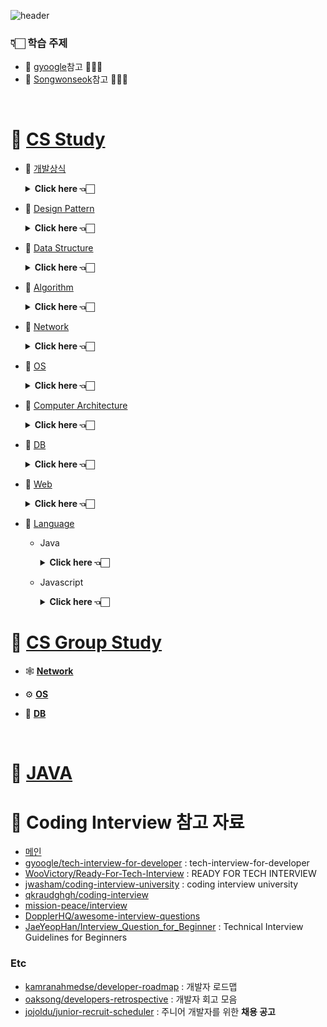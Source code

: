 ![header](https://capsule-render.vercel.app/api?type=Cylinder&color=auto&height=200&section=header&text=CS%20and%20Interview&fontSize=90)

### 👇🏻 학습 주제

- 📍 [gyoogle](https://github.com/gyoogle/tech-interview-for-developer)참고 🙏🏻✨
- 📍 [Songwonseok](https://github.com/Songwonseok/CS-Study)참고 🙏🏻✨

<br/>

# 🦋 [CS Study ](https://github.com/SoobinJung1013/cs-study/blob/main/cs_study/README.md)

- 🌱 [개발상식](https://github.com/SoobinJung1013/cs-study/tree/main/cs_study/commonSense)

    <details markdown="1">
    <summary><strong> Click here 👈🏻 </strong></summary>

  | num |               주제               | 공부기록 |
  | :-: | :------------------------------: | :------: |
  |  1  | 클린코드 & 리팩토링 & 시큐어코딩 |    🟢    |
  |  2  |        애자일(Agile) 정리        |    🟢    |
  |  3  |   TDD(Test Driven Development)   |    🟢    |
  |  4  |       객체 지향 프로그래밍       |    🟢    |
  |  5  |        함수형 프로그래밍         |    🟢    |
  |  6  |         데브옵스(DevOps)         |    🟢    |
  |  7  |     서드 파티(3rd party)란?      |    🟢    |
  |  8  |  MSA (마이크로 서비스 아키텍쳐)  |    🟢    |
  |  9  |     Git 과 GitHub 에 대해서      |    🔴    |
  | 10  |              정규식              |    🔴    |
  | 11  |             Generic              |    🔴    |
  | 12  |              final               |    🔴    |

  ***

    </details>

- 🌱 [Design Pattern](https://github.com/SoobinJung1013/cs-study/tree/main/cs_study/designPattern)

    <details markdown="1">
    <summary><strong> Click here 👈🏻  </strong></summary>

  | num |           주제            | 공부기록 |
  | :-: | :-----------------------: | :------: |
  |  1  | 디자인패턴 개요(Overview) |    🟢    |
  |  2  |        어댑터 패턴        |    🔴    |
  |  3  |        싱글톤 패턴        |    🔴    |
  |  4  |    탬플릿 메소드 패턴     |    🔴    |
  |  5  |    팩토리 메소드 패턴     |    🔴    |
  |  6  |        옵저버 패턴        |    🔴    |
  |  7  |      스트레티지 패턴      |    🔴    |
  |  8  |       컴포지트 패턴       |    🔴    |
  |  9  |           SOLID           |    🟢    |

  ***

    </details>

- 🌱 [Data Structure](https://github.com/SoobinJung1013/cs-study/tree/main/cs_study/dataStructure)

    <details markdown="1">
    <summary><strong> Click here 👈🏻  </strong></summary>

  | num |               주제               | 공부기록 |
  | :-: | :------------------------------: | :------: |
  |  1  |  Array & ArrayList & LinkedList  |    🔴    |
  |  2  |     스택(Stack) & 큐(Queue)      |    🟢    |
  |  3  |             힙(Heap)             |    🟢    |
  |  4  | 이진탐색트리(Binary Search Tree) |    🟢    |
  |  5  |            해시(Hash)            |    🟢    |
  |  6  |           트라이(Trie)           |    🔴    |
  |  7  |         B-Tree & B+Tree          |    🔴    |
  |  8  |               Tree               |    🔴    |
  |  9  |              Graph               |    🔴    |

  ***

    </details>

- 🌱 [Algorithm](https://github.com/SoobinJung1013/cs-study/tree/main/cs_study/algorithm)

    <details markdown="1">
    <summary><strong> Click here 👈🏻 </strong></summary>

  | num |               주제               | 공부기록 |
  | :-: | :------------------------------: | :------: |
  |  1  |      거품 정렬(Bubble Sort)      |    🟢    |
  |  2  |    선택 정렬(Selection Sort)     |    🟢    |
  |  3  |    삽입 정렬(Insertion Sort)     |    🟢    |
  |  4  |       퀵 정렬(Quick Sort)        |    🟢    |
  |  5  |      합병 정렬(Merge Sort)       |    🟢    |
  |  6  |        힙 정렬(Heap Sort)        |    🟢    |
  |  7  |      기수 정렬(Radix Sort)       |    🔴    |
  |  8  |      계수 정렬(Count Sort)       |    🔴    |
  |  9  |       비트마스크(BitMask)        |    🔴    |
  | 10  |     이분 탐색(Binary Search)     |    🟢    |
  | 11  |          세그먼트 트리           |    🔴    |
  | 12  |            해시(Hash)            |    🟢    |
  | 13  |            DFS & BFS             |    🟢    |
  | 14  |       최장 증가 수열(LIS)        |    🔴    |
  | 15  |       최소 공통 조상(LCA)        |    🔴    |
  | 16  | 동적 계획법(Dynamic Programming) |    🔴    |
  | 17  |            백트래킹?             |    🔴    |

  ***

    </details>

- 🌱 [Network](https://github.com/SoobinJung1013/cs-study/tree/main/cs_study/network)

    <details markdown="1">
    <summary><strong> Click here 👈🏻  </strong></summary>

  | num |                       주제                       | 공부기록 |
  | :-: | :----------------------------------------------: | :------: |
  |  1  |                    OSI 7 계층                    |    🟢    |
  |  2  |      TCP 3 way handshake & 4 way handshake       |    🟢    |
  |  3  |            TCP/IP 흐름제어 & 혼잡제어            |    🟢    |
  |  4  |                     TCPvsUDP                     |    🟢    |
  |  5  |                 대칭키 & 공개키                  |    🟢    |
  |  6  |                   HTTP & HTTPS                   |    🔴    |
  |  7  |           로드 밸런싱(Load Balancing)            |    🔴    |
  |  8  |           Blocking & Non-Blocking I/O            |    🔴    |
  |  9  | Blocking,Non-blocking & Synchronous,Asynchronous |    🔴    |

  ***

    </details>

- 🌱 [OS](https://github.com/SoobinJung1013/cs-study/tree/main/cs_study/os)

    <details markdown="1">
    <summary><strong> Click here 👈🏻 </strong></summary>

  | num |                주제                 | 공부기록 |
  | :-: | :---------------------------------: | :------: |
  |  1  |             운영체제란?             |    🟢    |
  |  2  |         프로세스 vs 스레드          |    🟢    |
  |  3  |         프로세스 주소 공간          |    🟢    |
  |  4  |         인터럽트(Interrupt)         |    🟢    |
  |  5  |       시스템 콜(System Call)        |    🔴    |
  |  6  |       PCB와 Context Switching       |    🔴    |
  |  7  |  IPC(Inter Process Communication)   |    🟢    |
  |  8  |            CPU 스케줄링             |    🔴    |
  |  9  |          데드락(DeadLock)           |    🔴    |
  | 10  |           Race Condition            |    🔴    |
  | 11  | 세마포어(Semaphore) & 뮤텍스(Mutex) |    🔴    |
  | 12  |        페이징 & 세그먼테이션        |    🔴    |
  | 13  |        페이지 교체 알고리즘         |    🔴    |
  | 14  |           메모리(Memory)            |    🔴    |
  | 15  |             파일 시스템             |    🔴    |

  ***

    </details>

- 🌱 [Computer Architecture](https://github.com/SoobinJung1013/cs-study/tree/main/cs_study/database)
    <details markdown="1">
    <summary><strong> Click here 👈🏻</strong></summary>

  | num |            주제             | 공부기록 |
  | :-: | :-------------------------: | :------: |
  |  1  |      컴퓨터 구조 기초       |    🔴    |
  |  2  |        컴퓨터의 구성        |    🔴    |
  |  3  | 중앙처리장치(CPU) 작동 원리 |    🔴    |
  |  4  |         캐시 메모리         |    🔴    |
  |  5  |  고정 소수점 & 부동 소수점  |    🔴    |
  |  6  |   패리티 비트 & 해밍 코드   |    🔴    |

  ***

    </details>

- 🌱 [DB](https://github.com/SoobinJung1013/cs-study/tree/main/cs_study/database)

    <details markdown="1">
    <summary><strong> Click here 👈🏻</strong></summary>

  | num |                      주제                       | 공부기록 |
  | :-: | :---------------------------------------------: | :------: |
  |  1  |                  키(Key) 정리                   |    🟢    |
  |  2  |                   SQL - JOIN                    |    🟢    |
  |  3  |                  SQL Injection                  |    🔴    |
  |  4  |                  SQL vs NoSQL                   |    🔴    |
  |  5  |                  이상(Anomaly)                  |    🟢    |
  |  6  |                     정규화                      |    🔴    |
  |  7  |                  인덱스(INDEX)                  |    🟢    |
  |  8  |              트랜잭션(Transaction)              |    🟢    |
  |  9  | 트랜잭션 격리 수준(Transaction Isolation Level) |    🟢    |
  | 10  |                  레디스(Redis)                  |    ㅊ    |

  ***

    </details>

- 🌱 [Web](https://github.com/SoobinJung1013/cs-study/tree/main/cs_study/web)

    <details markdown="1">
    <summary><strong> Click here 👈🏻  </strong></summary>

  | num |                      주제                      | 공부기록 |
  | :-: | :--------------------------------------------: | :------: |
  |  1  |                  HTTP Method                   |    🟢    |
  |  2  |                RESTFul API 란?                 |    🟢    |
  |  3  |              브라우저의 작동 원리              |    🟢    |
  |  4  |           DOM(Document Object Model)           |    🟢    |
  |  5  |          Event Bubbling and Capturing          |    🔴    |
  |  6  |                Event delegation                |    🔴    |
  |  7  |             CSS Selector 우선순위              |    🔴    |
  |  8  |                 Reflow&Repaint                 |    🔴    |
  |  9  |                      CORS                      |    🔴    |
  | 10  |                크로스 브라우징                 |    🔴    |
  | 11  |                 웹 성능 최적화                 |    🔴    |
  | 12  | 서버 사이드 렌더링 vs 클라이언트 사이드 렌더링 |    🔴    |
  | 13  |                CSS Methodology                 |    🔴    |
  | 14  |           Normalize.css vs Reset.css           |    🔴    |
  | 15  |                  웹 컴포넌트                   |    🔴    |
  | 16  |          쿠키(Cookie) & 세션(Session)          |    🟢    |
  | 17  |             웹 서버와 WAS의 차이점             |    🟢    |
  | 18  |                     OAuth                      |    🟢    |
  | 19  |              JWT(JSON Web Token)               |    🟢    |
  | 20  |         Authentication & Authorization         |    🟢    |
  | 21  |                   로그 레벨                    |    🟢    |
  | 22  |                    UI와 UX                     |    🟢    |
  | 23  |                     Vue.js                     |    🔴    |
  | 24  |                     React                      |    🔴    |
  | 25  |               Vue.js vs React.js               |    🔴    |
  | 26  |      네이티브 앱 & 웹 앱 & 하이브리드 앱       |    🔴    |
  | 27  |            PWA(Progressive Web App)            |    🔴    |

    </details>

- 🌱 [Language](https://github.com/SoobinJung1013/cs-study/tree/main/cs_study/language)

  - Java

    <details markdown="1">
    <summary><strong> Click here 👈🏻 </strong></summary>

    | num |                 주제                  | 공부기록 |
    | :-: | :-----------------------------------: | :------: |
    |  1  |           Java 컴파일 과정            |    🔴    |
    |  2  | 자바 가상 머신(Java Virtual Machine)  |    🔴    |
    |  3  |          Garbage Collection           |    🔴    |
    |  4  |              Annotation               |    🔴    |
    |  5  |  Call by Value vs Call by Reference   |    🔴    |
    |  6  |   Primitive type vs Reference type    |    🔴    |
    |  7  | String & StringBuffer & StringBuilder |    🔴    |
    |  8  |       Overriding vs Overloading       |    🔴    |
    |  9  |              Thread 활용              |    🔴    |
    | 10  |    Casting(업캐스팅 & 다운캐스팅)     |    🔴    |
    | 11  |          Promotion & Casting          |    🔴    |
    | 12  |        고유 락(Intrinsic Lock)        |    🔴    |
    | 13  |           Error & Exception           |    🔴    |
    | 14  |         java 8 & java 11 차이         |    🔴    |
    | 15  |            Access Modifier            |    🔴    |
    | 16  |             Wrapper class             |    🔴    |

    ***

    </details>

  - Javascript

    <details markdown="1">
    <summary><strong> Click here 👈🏻 </strong></summary>

    | num |       주제        | 공부기록 |
    | :-: | :---------------: | :------: |
    |  1  |   JS Event Loop   |    🔴    |
    |  2  |     Hoisting      |    🔴    |
    |  3  |     JS Scope      |    🔴    |
    |  4  |      Closure      |    🔴    |
    |  5  |       this        |    🔴    |
    |  6  |      Promise      |    🔴    |
    |  7  | ECMAScript6(=ES6) |    🔴    |

    ***

    </details>

# 🦋 [CS Group Study](https://github.com/SoobinJung1013/cs-study/tree/main/cs_group_study)

- 🕸 [**Network**](https://github.com/SoobinJung1013/cs-study/tree/main/cs_group_study/Network)

- ⚙️ [**OS**](https://github.com/SoobinJung1013/cs-study/tree/main/cs_group_study/OS)

- 🧳 [**DB**](https://github.com/SoobinJung1013/cs-study/tree/main/cs_group_study/DB)

<br/>

# 🦋 [JAVA](https://github.com/SoobinJung1013/cs-study/blob/main/Java/README.md)

# 🦋 Coding Interview 참고 자료

- [메인](https://github.com/Songwonseok/CS-Study)
- [gyoogle/tech-interview-for-developer](https://github.com/gyoogle/tech-interview-for-developer) : tech-interview-for-developer
- [WooVictory/Ready-For-Tech-Interview](https://github.com/WooVictory/Ready-For-Tech-Interview) : READY FOR TECH INTERVIEW
- [jwasham/coding-interview-university](https://github.com/jwasham/coding-interview-university) : coding interview university
- [qkraudghgh/coding-interview](https://github.com/qkraudghgh/coding-interview)
- [mission-peace/interview](https://github.com/mission-peace/interview)
- [DopplerHQ/awesome-interview-questions](https://github.com/DopplerHQ/awesome-interview-questions)
- [JaeYeopHan/Interview_Question_for_Beginner](https://github.com/JaeYeopHan/Interview_Question_for_Beginner) : Technical Interview Guidelines for Beginners

### Etc

- [kamranahmedse/developer-roadmap](https://github.com/kamranahmedse/developer-roadmap) : 개발자 로드맵
- [oaksong/developers-retrospective](https://github.com/oaksong/developers-retrospective) : 개발자 회고 모음
- [jojoldu/junior-recruit-scheduler](https://github.com/jojoldu/junior-recruit-scheduler) : 주니어 개발자를 위한 **채용 공고**

<!-- ### 채용공고 \_ 심심할때 보삼

- [카카오 채용공고](https://careers.kakao.com/jobs) -->
